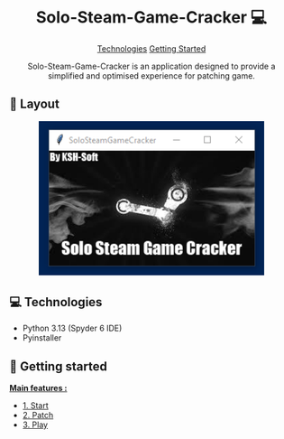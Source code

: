 <h1 align="center" style="font-weight: bold;">Solo-Steam-Game-Cracker 💻</h1>

<p align="center">
<a href="#technologies">Technologies</a>
<a href="#started">Getting Started</a>

 
</p>


<p align="center">Solo-Steam-Game-Cracker is an application designed to provide a simplified and optimised experience for patching game.</p>


<p align="center">
</p>

<h2 id="layout">🎨 Layout</h2>

<p align="center">

<img src="https://raw.githubusercontent.com/KSH-Soft/SSGC/refs/heads/main/Capture1.PNG" alt="Main Menu" width="400px">

</p>

<h2 id="technologies">💻 Technologies</h2>

- Python 3.13 (Spyder 6 IDE)
- Pyinstaller

<h2 id="started">🚀 Getting started</h2>

<ins>**Main features :**</ins>

- <ins>1. Start</ins>
- <ins>2. Patch</ins>
- <ins>3. Play</ins>
